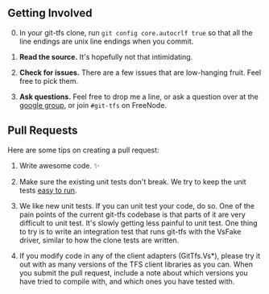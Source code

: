 ## Getting Involved

0. In your git-tfs clone, run `git config core.autocrlf true` so that all the line endings are unix line endings when you commit.

1. **Read the source.** It's hopefully not that intimidating.

2. **Check for issues.** There are a few issues that are low-hanging fruit. Feel free to pick them.

3. **Ask questions.** Feel free to drop me a line, or ask a question over at the [google group](http://groups.google.com/group/git-tfs-dev/), or join `#git-tfs` on FreeNode.

## Pull Requests

Here are some tips on creating a pull request:

1. Write awesome code. :sparkles:

2. Make sure the existing unit tests don't break. We try to keep the unit tests
[easy to run](https://github.com/git-tfs/git-tfs/blob/master/doc/Running-the-Unit-Tests.md).

3. We like new unit tests. If you can unit test your code, do so.
One of the pain points of the current git-tfs codebase is that parts of it are very difficult to unit test.
It's slowly getting less painful to unit test. One thing to try is to write an integration test
that runs git-tfs with the VsFake driver, similar to how the clone tests are written.

4. If you modify code in any of the client adapters (GitTfs.Vs*), please try it out with as many versions of the TFS client libraries as you can.
When you submit the pull request, include a note about which versions you have tried to compile with, and which ones you have tested with.
